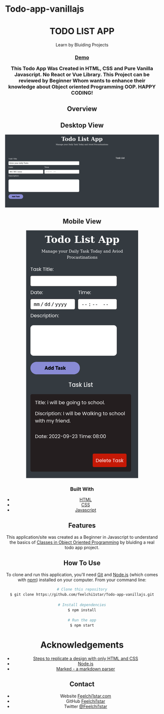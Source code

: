 # Todo-app-vanillajs

<h1 align="center">TODO LIST APP</h1>

<div align="center">
   Learn by Bluiding Projects
</div>

<div align="center">
  <h3>
    <a href="https://feel-todoapp-vanillajs.netlify.app/">
      Demo
    </a>

This Todo App Was Created in HTML, CSS and Pure Vanilla Javascript. No React or Vue Library. This Project can be reviewed by Beginner Whom wants to enhance their knowledge about Object oriented Programming OOP. HAPPY CODING!

## Overview

## Desktop View

![screenshot Desktop View](desktop.png)

## Mobile View

![screenshot Desktop View](mobile.png)

### Built With

- [HTML](https://html.org/)
- [CSS](https://w3.org/)
- [Javascript](https://javascript.com)

## Features

This application/site was created as a Beginner in Javascript to understand the basics of [Classes in Object Oriented Programming](https://www.w3schools.com/java/java_oop.asp) by bluiding a real todo app project.

## How To Use

<!-- Example: -->

To clone and run this application, you'll need [Git](https://git-scm.com) and [Node.js](https://nodejs.org/en/download/) (which comes with [npm](http://npmjs.com)) installed on your computer. From your command line:

```bash
# Clone this repository
$ git clone https://github.com/feelchi1star/Todo-app-vanillajs.git

# Install dependencies
$ npm install

# Run the app
$ npm start
```

# Acknowledgements

- [Steps to replicate a design with only HTML and CSS](https://devchallenges-blogs.web.app/how-to-replicate-design/)
- [Node.js](https://nodejs.org/)
- [Marked - a markdown parser](https://github.com/chjj/marked)

## Contact

- Website [Feelchi1star.com](https://www.feelchi1star.com)
- GitHub [Feelchi1star](https://github.com/feelchi1star)
- Twitter [@Feelchi1star](https://twitter.com/feelchi1starcom)
